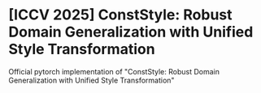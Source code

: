 # [ICCV 2025] ConstStyle: Robust Domain Generalization with Unified Style Transformation

Official pytorch implementation of "ConstStyle: Robust Domain Generalization with Unified Style Transformation"
